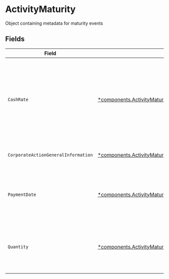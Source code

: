 # ActivityMaturity

Object containing metadata for maturity events


## Fields

| Field                                                                                                                                         | Type                                                                                                                                          | Required                                                                                                                                      | Description                                                                                                                                   | Example                                                                                                                                       |
| --------------------------------------------------------------------------------------------------------------------------------------------- | --------------------------------------------------------------------------------------------------------------------------------------------- | --------------------------------------------------------------------------------------------------------------------------------------------- | --------------------------------------------------------------------------------------------------------------------------------------------- | --------------------------------------------------------------------------------------------------------------------------------------------- |
| `CashRate`                                                                                                                                    | [*components.ActivityMaturityCashRate](../../models/components/activitymaturitycashrate.md)                                                   | :heavy_minus_sign:                                                                                                                            | The rate (raw value, not a percentage, example: 50% will be .5 in this field) at which cash will be disbursed to the shareholder              | {<br/>"value": "0.25"<br/>}                                                                                                                   |
| `CorporateActionGeneralInformation`                                                                                                           | [*components.ActivityMaturityCorporateActionGeneralInformation](../../models/components/activitymaturitycorporateactiongeneralinformation.md) | :heavy_minus_sign:                                                                                                                            | Common fields for corporate actions                                                                                                           |                                                                                                                                               |
| `PaymentDate`                                                                                                                                 | [*components.ActivityMaturityPaymentDate](../../models/components/activitymaturitypaymentdate.md)                                             | :heavy_minus_sign:                                                                                                                            | The anticipated payment date at the depository.                                                                                               | {<br/>"day": 14,<br/>"month": 5,<br/>"year": 2024<br/>}                                                                                       |
| `Quantity`                                                                                                                                    | [*components.ActivityMaturityQuantity](../../models/components/activitymaturityquantity.md)                                                   | :heavy_minus_sign:                                                                                                                            | The trade position quantity used to calculate the disbursed amount                                                                            | {<br/>"value": "100.00"<br/>}                                                                                                                 |